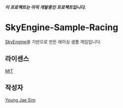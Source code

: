 ***이 프로젝트는 아직 개발중인 프로젝트입니다.***

# SkyEngine-Sample-Racing
[SkyEngine](https://github.com/Hanul/SkyEngine)을 기반으로 만든 레이싱 샘플 게임입니다.

## 라이센스
[MIT](LICENSE)

## 작성자
[Young Jae Sim](https://github.com/Hanul)
